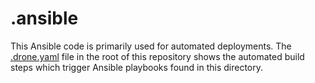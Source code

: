 # .ansible

This Ansible code is primarily used for automated deployments. The [.drone.yaml](../.drone.yaml) file in the root of this repository shows the automated build steps which trigger Ansible playbooks found in this directory. 
